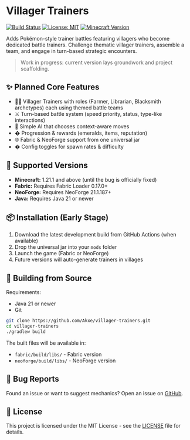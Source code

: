 # Villager Trainers

[![Build Status](https://github.com/Akxe/villager-trainers/actions/workflows/build.yml/badge.svg)](https://github.com/Akxe/villager-trainers/actions/workflows/build.yml)
[![License: MIT](https://img.shields.io/badge/License-MIT-yellow.svg)](https://opensource.org/licenses/MIT)
[![Minecraft Version](https://img.shields.io/badge/Minecraft-1.21.1-green.svg)](https://minecraft.net)

Adds Pokémon-style trainer battles featuring villagers who become dedicated battle trainers. Challenge thematic villager trainers, assemble a team, and engage in turn-based strategic encounters.

> Work in progress: current version lays groundwork and project scaffolding.

## ✨ Planned Core Features

- 🧑‍🏫 Villager Trainers with roles (Farmer, Librarian, Blacksmith archetypes) each using themed battle teams
- ⚔️ Turn-based battle system (speed priority, status, type-like interactions)
- 🧠 Simple AI that chooses context-aware moves
- � Progression & rewards (emeralds, items, reputation)
- 🌐 Fabric & NeoForge support from one universal jar
- � Config toggles for spawn rates & difficulty

## 🎯 Supported Versions

- **Minecraft:** 1.21.1 and above (until the bug is officially fixed)
- **Fabric:** Requires Fabric Loader 0.17.0+
- **NeoForge:** Requires NeoForge 21.1.187+
- **Java:** Requires Java 21 or newer

## 📦 Installation (Early Stage)

1. Download the latest development build from GitHub Actions (when available)
2. Drop the universal jar into your `mods` folder
3. Launch the game (Fabric or NeoForge)
4. Future versions will auto-generate trainers in villages

## 🔧 Building from Source

Requirements:
- Java 21 or newer
- Git

```bash
git clone https://github.com/Akxe/villager-trainers.git
cd villager-trainers
./gradlew build
```

The built files will be available in:
- `fabric/build/libs/` - Fabric version
- `neoforge/build/libs/` - NeoForge version

## 🐛 Bug Reports

Found an issue or want to suggest mechanics? Open an issue on [GitHub](https://github.com/Akxe/villager-trainers/issues).

## 📄 License

This project is licensed under the MIT License - see the [LICENSE](LICENSE) file for details.
